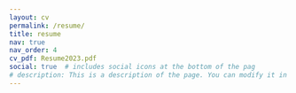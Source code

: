 ```yaml
---
layout: cv
permalink: /resume/
title: resume
nav: true
nav_order: 4
cv_pdf: Resume2023.pdf
social: true  # includes social icons at the bottom of the pag
# description: This is a description of the page. You can modify it in 'pages/_cv.md'. You can also change or remove the top pdf download button.
---
```

